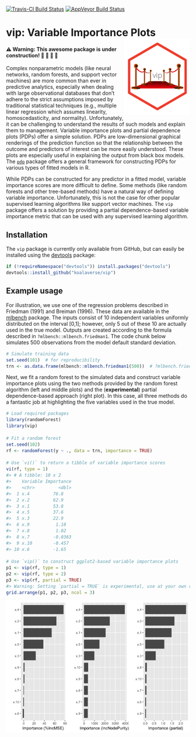 [![Travis-CI Build
Status](https://travis-ci.org/koalaverse/vip.svg?branch=master)](https://travis-ci.org/koalaverse/vip)
[![AppVeyor Build
Status](https://ci.appveyor.com/api/projects/status/github/koalaverse/vip?branch=master&svg=true)](https://ci.appveyor.com/project/koalaverse/vip)

vip: Variable Importance Plots <img src="tools/vip-logo.png" align="right" />
=============================================================================

#### ⚠️ Warning: This awesome package is under construction! 🚧 🚧 🚧 🚧

Complex nonparametric models (like neural networks, random forests, and
support vector machines) are more common than ever in predictive
analytics, especially when dealing with large observational databases
that don’t adhere to the strict assumptions imposed by traditional
statistical techniques (e.g., multiple linear regression which assumes
linearity, homoscedasticity, and normality). Unfortunately, it can be
challenging to understand the results of such models and explain them to
management. Variable importance plots and partial dependence plots
(PDPs) offer a simple solution. PDPs are low-dimensional graphical
renderings of the prediction function so that the relationship between
the outcome and predictors of interest can be more easily understood.
These plots are especially useful in explaining the output from black
box models. The [`pdp`](https://github.com/bgreenwell/pdp) package
offers a general framework for constructing PDPs for various types of
fitted models in R.

While PDPs can be constructed for any predictor in a fitted model,
variable importance scores are more difficult to define. Some methods
(like random forests and other tree-based methods) have a natural way of
defining variable importance. Unfortunately, this is not the case for
other popular supervised learning algorithms like support vector
machines. The `vip` package offers a solution by providing a partial
dependence-based variable importance metric that can be used with any
supervised learning algorithm.

Installation
------------

The `vip` package is currently only available from GitHub, but can
easily be installed using the
[devtools](https://CRAN.R-project.org/package=devtools) package:

``` r
if (!requireNamespace("devtools")) install.packages("devtools")
devtools::install_github("koalaverse/vip")
```

Example usage
-------------

For illustration, we use one of the regression problems described in
Friedman (1991) and Breiman (1996). These data are available in the
[mlbench](https://CRAN.R-project.org/package=mlbench) package. The
inputs consist of 10 independent variables uniformly distributed on the
interval \[0,1\]; however, only 5 out of these 10 are actually used in
the true model. Outputs are created according to the formula described
in `?mlbench::mlbench.friedman1`. The code chunk below simulates 500
observations from the model default standard deviation.

``` r
# Simulate training data
set.seed(101)  # for reproducibility
trn <- as.data.frame(mlbench::mlbench.friedman1(500))  # ?mlbench.friedman1
```

Next, we fit a random forest to the simulated data and construct
variable importance plots using the two methods provided by the random
forest algorithm (left and middle plots) and the (**experimental**)
partial dependence-based approach (right plot). In this case, all three
methods do a fantastic job at highlighting the five variables used in
the true model.

``` r
# Load required packages
library(randomForest)  
library(vip)

# Fit a random forest
set.seed(102)
rf <- randomForest(y ~ ., data = trn, importance = TRUE)

# Use `vi()` to return a tibble of variable importance scores
vi(rf, type = 1)
#> # A tibble: 10 x 2
#>    Variable Importance
#>    <chr>         <dbl>
#>  1 x.4         76.8   
#>  2 x.2         62.9   
#>  3 x.1         53.8   
#>  4 x.5         37.6   
#>  5 x.3         22.9   
#>  6 x.9          1.18  
#>  7 x.8          1.02  
#>  8 x.7         -0.0363
#>  9 x.10        -0.457 
#> 10 x.6         -1.65

# Use `vip()` to construct ggplot2-based variable importance plots
p1 <- vip(rf, type = 1)
p2 <- vip(rf, type = 2)
p3 <- vip(rf, partial = TRUE)
#> Warning: Setting `partial = TRUE` is experimental, use at your own risk!
grid.arrange(p1, p2, p3, ncol = 3)
```

<img src="tools/README-example-rf-1.png" style="display: block; margin: auto;" />
